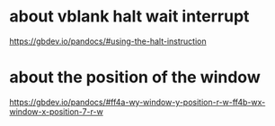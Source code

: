 # about vblank halt wait interrupt

https://gbdev.io/pandocs/#using-the-halt-instruction

# about the position of the window

https://gbdev.io/pandocs/#ff4a-wy-window-y-position-r-w-ff4b-wx-window-x-position-7-r-w


